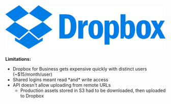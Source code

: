 ## ![Dropbox](resources/dropbox.svg)

**Limitations:**

* <!-- .element: class="fragment" --> Dropbox for Business gets expensive quickly with distinct users (~$15/month/user)
* <!-- .element: class="fragment" --> Shared logins meant read *and* write access
* <!-- .element: class="fragment" --> API doesn't allow uploading from remote URLs
	* <!-- .element: class="fragment" --> Production assets stored in S3 had to be downloaded, then uploaded to Dropbox
